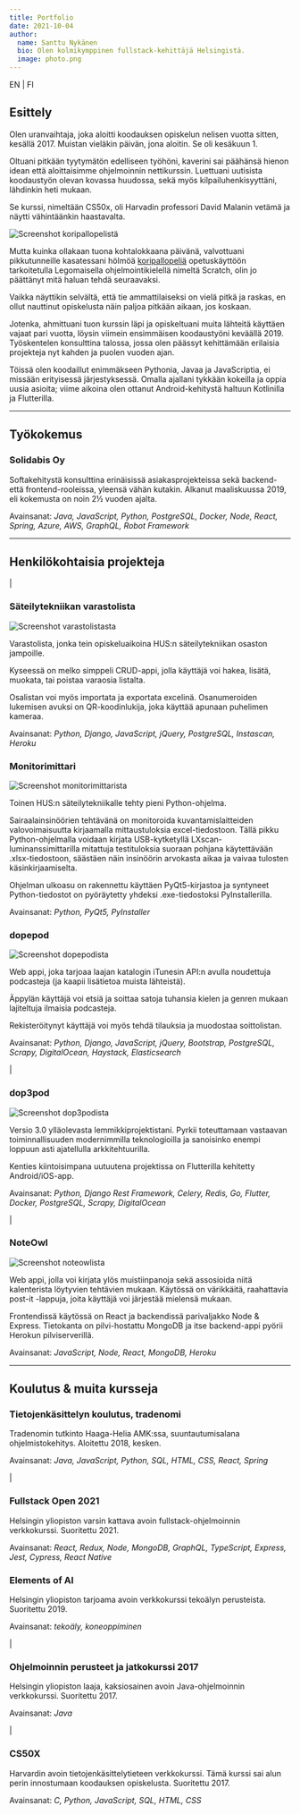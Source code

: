 ```yaml
---
title: Portfolio
date: 2021-10-04
author:
  name: Santtu Nykänen
  bio: Olen kolmikymppinen fullstack-kehittäjä Helsingistä.
  image: photo.png
---
```


<aside>
  <nuxt-link to="/portfolio/en">EN</nuxt-link>
  <span class="pipe"> | </span>
  <nuxt-link to="/portfolio/fi">FI</nuxt-link>
</aside>

## Esittely

Olen uranvaihtaja, joka aloitti koodauksen opiskelun nelisen vuotta sitten, 
kesällä 2017. Muistan vieläkin päivän, jona aloitin. Se oli kesäkuun 1.

Oltuani pitkään tyytymätön edelliseen työhöni, kaverini sai päähänsä hienon 
idean että aloittaisimme ohjelmoinnin nettikurssin. Luettuani uutisista 
koodaustyön olevan kovassa huudossa, sekä myös kilpailuhenkisyyttäni, lähdinkin 
heti mukaan.

Se kurssi, nimeltään CS50x, oli Harvadin professori David Malanin vetämä ja 
näytti vähintäänkin haastavalta. 

<img src="basketball.png" class="float-left mr-3 mb-0 w-1/2"
alt="Screenshot koripallopelistä" />

Mutta kuinka ollakaan tuona kohtalokkaana päivänä, valvottuani pikkutunneille 
kasatessani hölmöä <a href="https://scratch.mit.edu/projects/164378114/">
koripallopeliä</a> opetuskäyttöön tarkoitetulla Legomaisella 
ohjelmointikielellä nimeltä Scratch, olin jo päättänyt mitä haluan tehdä 
seuraavaksi.

Vaikka näyttikin selvältä, että tie ammattilaiseksi on vielä pitkä ja raskas, 
en ollut nauttinut opiskelusta näin paljoa pitkään aikaan, jos koskaan.

Jotenka, ahmittuani tuon kurssin läpi ja opiskeltuani muita lähteitä 
käyttäen vajaat pari vuotta, löysin viimein ensimmäisen koodaustyöni 
keväällä 2019. Työskentelen konsulttina talossa, jossa olen päässyt 
kehittämään erilaisia projekteja nyt kahden ja puolen vuoden ajan.

Töissä olen koodaillut enimmäkseen Pythonia, Javaa ja JavaScriptia, ei 
missään erityisessä järjestyksessä. Omalla ajallani tykkään kokeilla ja 
oppia uusia asioita; viime aikoina olen ottanut Android-kehitystä haltuun 
Kotlinilla ja Flutterilla.

***

## Työkokemus
<aside>
  <a rel="noreferrer" href="https://www.linkedin.com/company/solidabis/">
    <font-awesome-icon :icon="['fab', 'linkedin']"/>
  </a>
</aside>

### Solidabis Oy

Softakehitystä konsulttina erinäisissä asiakasprojekteissa sekä backend- 
että frontend-rooleissa, yleensä vähän kutakin. Alkanut maaliskuussa 2019, eli
kokemusta on noin 2½ vuoden ajalta.

Avainsanat: *Java, JavaScript, Python, PostgreSQL, Docker, Node, React, 
Spring, Azure, AWS, GraphQL, Robot Framework*

***

## Henkilökohtaisia projekteja
<aside>
  <a href="https://varastolista.herokuapp.com/">
    <font-awesome-icon :icon="['fas', 'external-link-alt']"/>
      </a>
        <span class="pipe"> | </span>
      <a href="https://github.com/cyanidesayonara/varastolista">
    <font-awesome-icon :icon="['fab', 'github']"/>
  </a>
</aside>

### Säteilytekniikan varastolista

<img src="varastolista.png" alt="Screenshot varastolistasta" />

Varastolista, jonka tein opiskeluaikoina HUS:n säteilytekniikan osaston 
jampoille.

Kyseessä on melko simppeli CRUD-appi, jolla käyttäjä voi hakea, lisätä, 
muokata, tai poistaa varaosia listalta.

Osalistan voi myös importata ja exportata excelinä. Osanumeroiden 
lukemisen avuksi on QR-koodinlukija, joka käyttää apunaan puhelimen kameraa.

Avainsanat: *Python, Django, JavaScript, jQuery, PostgreSQL, Instascan, 
Heroku*

<aside>
  <a href="https://github.com/cyanidesayonara/monitorimittari">
    <font-awesome-icon :icon="['fab', 'github']"/>
  </a>
</aside>

### Monitorimittari

<img src="monitorimittari.png" alt="Screenshot monitorimittarista" />

Toinen HUS:n säteilytekniikalle tehty pieni Python-ohjelma.

Sairaalainsinöörien tehtävänä on monitoroida kuvantamislaitteiden 
valovoimaisuutta kirjaamalla mittaustuloksia excel-tiedostoon. Tällä pikku 
Python-ohjelmalla voidaan kirjata USB-kytketyllä LXscan-luminanssimittarilla 
mitattuja testituloksia suoraan pohjana käytettävään .xlsx-tiedostoon, säästäen 
näin insinöörin arvokasta aikaa ja vaivaa tulosten käsinkirjaamiselta.

Ohjelman ulkoasu on rakennettu käyttäen PyQt5-kirjastoa ja syntyneet 
Python-tiedostot on pyöräytetty yhdeksi .exe-tiedostoksi PyInstallerilla. 

Avainsanat: *Python, PyQt5, PyInstaller*

<aside>
  <a href="https://github.com/cyanidesayonara/dopepod">
    <font-awesome-icon :icon="['fab', 'github']"/>
  </a>
</aside>

### dopepod

<img src="dopepod.png" alt="Screenshot dopepodista" />

Web appi, joka tarjoaa laajan katalogin iTunesin API:n avulla noudettuja 
podcasteja (ja kaapii lisätietoa muista lähteistä).

Äppylän käyttäjä voi etsiä ja soittaa satoja tuhansia kielen ja genren 
mukaan lajiteltuja ilmaisia podcasteja.

Rekisteröitynyt käyttäjä voi myös tehdä tilauksia ja muodostaa soittolistan.

Avainsanat: *Python, Django, JavaScript, jQuery, Bootstrap, PostgreSQL, 
Scrapy, DigitalOcean, Haystack, Elasticsearch*

<aside>
  <a href="https://dop3pod.herokuapp.com/">
    <font-awesome-icon :icon="['fas', 'external-link-alt']"/>
  </a>
  <span class="pipe"> | </span>
  <a href="https://github.com/cyanidesayonara/dop3pod">
    <font-awesome-icon :icon="['fab', 'github']"/>
  </a>
</aside>

### dop3pod

<img src="dop3pod.png" alt="Screenshot dop3podista" />

Versio 3.0 ylläolevasta lemmikkiprojektistani. Pyrkii toteuttamaan 
vastaavan toiminnallisuuden modernimmilla teknologioilla ja sanoisinko 
enempi loppuun asti ajatellulla arkkitehtuurilla.

Kenties kiintoisimpana uutuutena projektissa on Flutterilla kehitetty 
Android/iOS-app.

Avainsanat: *Python, Django Rest Framework, Celery, Redis, Go, Flutter, 
Docker, PostgreSQL, Scrapy, DigitalOcean*

<aside>
  <a href="https://noteowl.herokuapp.com/">
    <font-awesome-icon :icon="['fas', 'external-link-alt']"/>
  </a>
  <span class="pipe"> | </span>
  <a href="https://github.com/cyanidesayonara/noteowl">
    <font-awesome-icon :icon="['fab', 'github']"/>
  </a>
</aside>

### NoteOwl

<img src="noteowl.png" alt="Screenshot noteowlista" />

Web appi, jolla voi kirjata ylös muistiinpanoja sekä assosioida niitä 
kalenterista löytyvien tehtävien mukaan. Käytössä on värikkäitä, 
raahattavia post-it -lappuja, joita käyttäjä voi järjestää mielensä mukaan.

Frontendissä käytössä on React ja backendissä parivaljakko Node & Express. 
Tietokanta on pilvi-hostattu MongoDB ja itse backend-appi pyörii Herokun 
pilviserverillä.

Avainsanat: *JavaScript, Node, React, MongoDB, Heroku*

***

## Koulutus & muita kursseja
<aside>
  <a rel="noreferrer" href="https://www.haaga-helia.fi/fi/tietojenkasittelyn-koulutus-tradenomi-amk">
    <font-awesome-icon :icon="['fas', 'external-link-alt']"/>
  </a
  >
</aside>

### Tietojenkäsittelyn koulutus, tradenomi

Tradenomin tutkinto Haaga-Helia AMK:ssa, suuntautumisalana ohjelmistokehitys.
Aloitettu 2018, kesken.

Avainsanat: *Java, JavaScript, Python, SQL, HTML, CSS, React, Spring*

<aside>
  <a rel="noreferrer" href="https://fullstackopen.com/">
    <font-awesome-icon :icon="['fas', 'external-link-alt']"/>
  </a>
  <span class="pipe"> | </span>
  <a href="https://github.com/cyanidesayonara/fullstack-mooc-2021">
    <font-awesome-icon :icon="['fab', 'github']"/>
  </a>
</aside>

### Fullstack Open 2021

Helsingin yliopiston varsin kattava avoin fullstack-ohjelmoinnin 
verkkokurssi. Suoritettu 2021.

Avainsanat: *React, Redux, Node, MongoDB, GraphQL, TypeScript, Express, 
Jest, Cypress, React Native*

<aside>
  <a rel="noreferrer" href="https://www.elementsofai.com/fi">
    <font-awesome-icon :icon="['fas', 'external-link-alt']"/>
  </a>
</aside>

### Elements of AI

Helsingin yliopiston tarjoama avoin verkkokurssi tekoälyn perusteista. 
Suoritettu 2019.

Avainsanat: *tekoäly, koneoppiminen*

<aside>
  <a rel="noreferrer" href="https://2017-ohjelmointi.github.io/">
    <font-awesome-icon :icon="['fas', 'external-link-alt']"/>
  </a>
  <span class="pipe"> | </span>
  <a href="https://github.com/cyanidesayonara/java-mooc">
    <font-awesome-icon :icon="['fab', 'github']"/>
  </a>
</aside>
  
### Ohjelmoinnin perusteet ja jatkokurssi 2017

Helsingin yliopiston laaja, kaksiosainen avoin Java-ohjelmoinnin 
verkkokurssi. Suoritettu 2017.

Avainsanat: *Java*

<aside>
  <a rel="noreferrer" href="https://www.edx.org/course/introduction-computer-science-harvardx-cs50x">
    <font-awesome-icon :icon="['fas', 'external-link-alt']"/>
  </a>
  <span class="pipe"> | </span>
  <a href="https://github.com/cyanidesayonara/cs50-mooc">
    <font-awesome-icon :icon="['fab', 'github']"/>
  </a>
</aside>

### CS50X

Harvardin avoin tietojenkäsittelytieteen verkkokurssi. Tämä kurssi sai alun 
perin innostumaan koodauksen opiskelusta. Suoritettu 2017.

Avainsanat: *C, Python, JavaScript, SQL, HTML, CSS*
